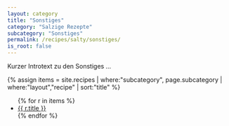 ```yaml
---
layout: category
title: "Sonstiges"
category: "Salzige Rezepte"
subcategory: "Sonstiges"
permalink: /recipes/salty/sonstiges/
is_root: false
---
```


<p>Kurzer Introtext zu den Sonstiges …</p>

{% assign items = site.recipes
  | where:"subcategory", page.subcategory
  | where:"layout","recipe"
  | sort:"title" %}

<ul>
{% for r in items %}
  <li><a href="{{ r.url | relative_url }}">{{ r.title }}</a></li>
{% endfor %}
</ul>

